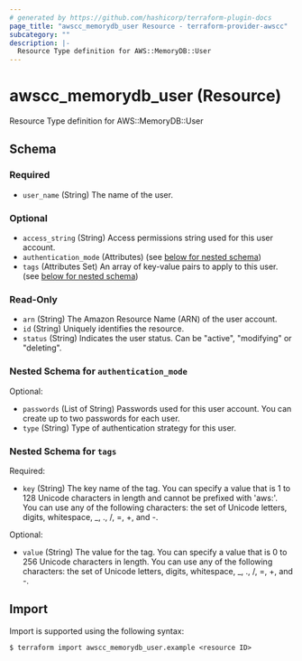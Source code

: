 ```yaml
---
# generated by https://github.com/hashicorp/terraform-plugin-docs
page_title: "awscc_memorydb_user Resource - terraform-provider-awscc"
subcategory: ""
description: |-
  Resource Type definition for AWS::MemoryDB::User
---
```


# awscc_memorydb_user (Resource)

Resource Type definition for AWS::MemoryDB::User



<!-- schema generated by tfplugindocs -->
## Schema

### Required

- `user_name` (String) The name of the user.

### Optional

- `access_string` (String) Access permissions string used for this user account.
- `authentication_mode` (Attributes) (see [below for nested schema](#nestedatt--authentication_mode))
- `tags` (Attributes Set) An array of key-value pairs to apply to this user. (see [below for nested schema](#nestedatt--tags))

### Read-Only

- `arn` (String) The Amazon Resource Name (ARN) of the user account.
- `id` (String) Uniquely identifies the resource.
- `status` (String) Indicates the user status. Can be "active", "modifying" or "deleting".

<a id="nestedatt--authentication_mode"></a>
### Nested Schema for `authentication_mode`

Optional:

- `passwords` (List of String) Passwords used for this user account. You can create up to two passwords for each user.
- `type` (String) Type of authentication strategy for this user.


<a id="nestedatt--tags"></a>
### Nested Schema for `tags`

Required:

- `key` (String) The key name of the tag. You can specify a value that is 1 to 128 Unicode characters in length and cannot be prefixed with 'aws:'. You can use any of the following characters: the set of Unicode letters, digits, whitespace, _, ., /, =, +, and -.

Optional:

- `value` (String) The value for the tag. You can specify a value that is 0 to 256 Unicode characters in length. You can use any of the following characters: the set of Unicode letters, digits, whitespace, _, ., /, =, +, and -.

## Import

Import is supported using the following syntax:

```shell
$ terraform import awscc_memorydb_user.example <resource ID>
```
